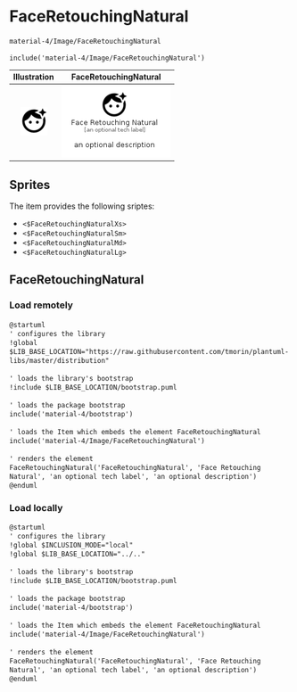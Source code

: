 # FaceRetouchingNatural


```text
material-4/Image/FaceRetouchingNatural
```

```text
include('material-4/Image/FaceRetouchingNatural')
```



| Illustration | FaceRetouchingNatural |
| :---: | :---: |
| ![illustration for Illustration](../../material-4/Image/FaceRetouchingNatural.png) | ![illustration for FaceRetouchingNatural](../../material-4/Image/FaceRetouchingNatural.Local.png) |



## Sprites
The item provides the following sriptes:

- `<$FaceRetouchingNaturalXs>`
- `<$FaceRetouchingNaturalSm>`
- `<$FaceRetouchingNaturalMd>`
- `<$FaceRetouchingNaturalLg>`





## FaceRetouchingNatural

### Load remotely
```plantuml
@startuml
' configures the library
!global $LIB_BASE_LOCATION="https://raw.githubusercontent.com/tmorin/plantuml-libs/master/distribution"

' loads the library's bootstrap
!include $LIB_BASE_LOCATION/bootstrap.puml

' loads the package bootstrap
include('material-4/bootstrap')

' loads the Item which embeds the element FaceRetouchingNatural
include('material-4/Image/FaceRetouchingNatural')

' renders the element
FaceRetouchingNatural('FaceRetouchingNatural', 'Face Retouching Natural', 'an optional tech label', 'an optional description')
@enduml
```

### Load locally
```plantuml
@startuml
' configures the library
!global $INCLUSION_MODE="local"
!global $LIB_BASE_LOCATION="../.."

' loads the library's bootstrap
!include $LIB_BASE_LOCATION/bootstrap.puml

' loads the package bootstrap
include('material-4/bootstrap')

' loads the Item which embeds the element FaceRetouchingNatural
include('material-4/Image/FaceRetouchingNatural')

' renders the element
FaceRetouchingNatural('FaceRetouchingNatural', 'Face Retouching Natural', 'an optional tech label', 'an optional description')
@enduml
```

